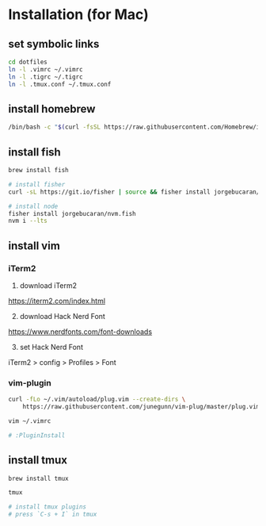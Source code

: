 # Installation (for Mac)

## set symbolic links
```sh
cd dotfiles
ln -l .vimrc ~/.vimrc
ln -l .tigrc ~/.tigrc
ln -l .tmux.conf ~/.tmux.conf
```

## install homebrew
```sh
/bin/bash -c "$(curl -fsSL https://raw.githubusercontent.com/Homebrew/install/HEAD/install.sh)"
```

## install fish
```sh
brew install fish

# install fisher
curl -sL https://git.io/fisher | source && fisher install jorgebucaran/fisher

# install node
fisher install jorgebucaran/nvm.fish
nvm i --lts
```

## install vim 
### iTerm2
1. download iTerm2

https://iterm2.com/index.html

2. download Hack Nerd Font

https://www.nerdfonts.com/font-downloads

3. set Hack Nerd Font

iTerm2 > config > Profiles > Font

### vim-plugin
```sh
curl -fLo ~/.vim/autoload/plug.vim --create-dirs \
    https://raw.githubusercontent.com/junegunn/vim-plug/master/plug.vim

vim ~/.vimrc

# :PluginInstall
```

## install tmux
```sh
brew install tmux

tmux

# install tmux plugins
# press `C-s + I` in tmux
```
